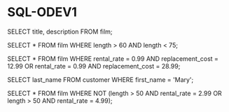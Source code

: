 # SQL-ODEV1

SELECT title, description FROM film;

SELECT * FROM film
WHERE length > 60 AND  length < 75;

SELECT * FROM film
WHERE rental_rate = 0.99 AND replacement_cost = 12.99 OR rental_rate = 0.99 AND replacement_cost = 28.99;

SELECT last_name FROM customer
WHERE first_name = 'Mary';

SELECT * FROM film
WHERE NOT (length > 50 AND rental_rate = 2.99 OR length > 50 AND rental_rate = 4.99);

